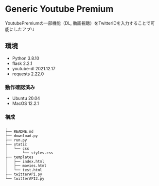 # Generic Youtube Premium
YoutubePremiumの一部機能（DL, 動画視聴）をTwitterIDを入力することで可能にしたアプリ

## 環境
- Python 3.8.10
- flask 2.2.1
- youtube-dl 2021.12.17
- requests 2.22.0

### 動作確認済み
- Ubuntu 20.04
- MacOS 12.2.1

### 構成

```
.
├── README.md
├── download.py
├── run.py
├── static
│   └── css
│       └── styles.css
├── templates
│   ├── index.html
│   ├── movies.html
│   └── test.html
├── twitterAPI.py
└── twitterAPI2.py
```

